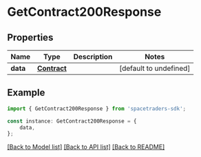# GetContract200Response


## Properties

Name | Type | Description | Notes
------------ | ------------- | ------------- | -------------
**data** | [**Contract**](Contract.md) |  | [default to undefined]

## Example

```typescript
import { GetContract200Response } from 'spacetraders-sdk';

const instance: GetContract200Response = {
    data,
};
```

[[Back to Model list]](../README.md#documentation-for-models) [[Back to API list]](../README.md#documentation-for-api-endpoints) [[Back to README]](../README.md)
